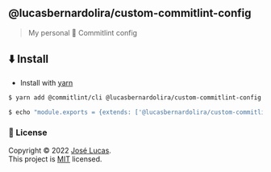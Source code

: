 ## @lucasbernardolira/custom-commitlint-config

> My personal 📓 Commitlint config

## :arrow_down: Install

- Install with [yarn](https://yarnpkg.com/)

```bash
$ yarn add @commitlint/cli @lucasbernardolira/custom-commitlint-config -D

$ echo "module.exports = {extends: ['@lucasbernardolira/custom-commitlint-config']};" > commitlint.config.js
```

### 📝 License

Copyright © 2022 [José Lucas](https://github.com/lucasbernardol).
<br />
This project is [MIT](https://github.com/lucasbernardol/custom-commitlint-config/blob/master/LICENSE) licensed.
